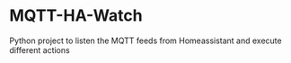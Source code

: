 # MQTT-HA-Watch
Python project to listen the MQTT feeds from Homeassistant and execute different actions
